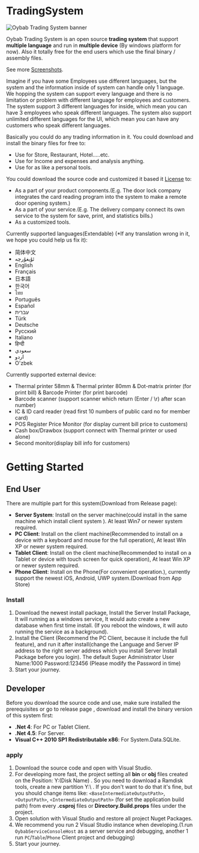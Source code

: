# TradingSystem

<img src="banner.jpg" alt="Oybab Trading System banner">

Oybab Trading System is an open source **trading system** that support **multiple language** and run in **multiple device** (By windows platform for now). Also it totally free for the end users which use the final binary / assembly files.

See more [Screenshots](https://oybab.net/Screenshots.html).

Imagine if you have some Employees use different languages, but the system and the information inside of system can handle only 1 language. We hopping the system can support every language and there is no limitation or problem with different language for employees and customers. The system support 3 different languages for inside, which mean you can have 3 employees who speak different languages. The system also support unlimited different languages for the UI, which mean you can have any customers who speak different languages.

Basically you could do any trading information in it. 
You could download and install the binary files for free to:
 - Use for Store, Restaurant, Hotel.....etc.
 - Use for Income and expenses and analysis anything.
 - Use for as like a personal tools.
 
You could download the source code and customized it based it [License](https://oybab.net/license.html) to:
 - As a part of your product components.(E.g. The door lock company integrates the card reading program into the system to make a remote door opening system.)
 - As a part of your service.(E.g. The delivery company connect its own service to the system for save, print, and statistics bills.)
 - As a customized tools.

 Currently supported languages(Extendable)   (*If any translation wrong in it, we hope you could help us fix it):
 - 简体中文
 - ئۇيغۇرچە
 - English
 - Français
 - 日本語
 - 한국어
 - ไทย
 - Português
 - Español
 - עִברִית
 - Türk
 - Deutsche
 - Русский
 - Italiano
 - हिन्दी
 - سعودي
 - اردو
 - O'zbek


Currently supported external device:
 - Thermal printer 58mm & Thermal printer 80mm & Dot-matrix printer (for print bill) & Barcode Printer (for print barcode)
 - Barcode scanner (support scanner which return (Enter / \r) after scan number)
 - IC & ID card reader (read first 10 numbers of public card no for member card)
 - POS Register Price Monitor (for display current bill price to customers)
 - Cash box/Drawbox (support connect with Thermal printer or used alone)
 - Second monitor(display bill info for customers)


# Getting Started


## End User

There are multiple part for this system(Download from Release page):
 - **Server System**: Install on the server machine(could install in the same machine which install client system ). At least Win7 or newer system required.
 - **PC Client**: Install on the client machine(Recommended to install on a device with a keyboard and mouse for the full operation), At least Win XP or newer system required.
 - **Tablet Client**: Install on the client machine(Recommended to install on a Tablet or device with touch screen for quick operation), At least Win XP or newer system required.
 - **Phone Client**: Install on the Phone(For convenient operation.), currently support the newest iOS, Android, UWP system.(Download from App Store)

### Install

 1. Download the newest install package, Install the Server Install Package, It will running as a windows service, It would auto create a new database when first time install. (If you reboot the windows, it will auto running the service as a background).
 2. Install the Client (Recommend the PC Client, because it include the full feature), and run it after install(change the Language and Server IP address to the right server address which you install Server Install Package before you login).
 The default Super Administrator User Name:1000   Password:123456     (Please modify the Password in time)
 3. Start your journey.



## Developer

Before you download the source code and use, make sure installed the prerequisites or go to release page , download and install the binary version of this system first:
 - **.Net 4**: For PC or Tablet Client.
 - **.Net 4.5**: For Server.
 - **Visual C++ 2010 SP1 Redistributable x86**: For System.Data.SQLite.

### apply

 1. Download the source code and open with Visual Studio.
 2. For developing more fast, the project setting all **bin** or **obj** files created on the Position: Y:\(Disk Name)  . So you need to download a Ramdisk tools, create a new partition Y:\  . If you don't want to do that it's fine, but you should change items like: `<BaseIntermediateOutputPath>`, `<OutputPath>`, `<IntermediateOutputPath>` (for set the application build path) from every **.csproj** files or **Directory.Build.props** files under the project.
 3. Open solution with Visual Studio and restore all project Nuget Packages.
 4. We recommend you run 2 Visual Studio instance when developing.(1.run `OybabServiceConsoleHost` as a server service and debugging, another 1 run `PC`/`Table`/`Phone` Client project and debugging)
 5. Start your journey.

